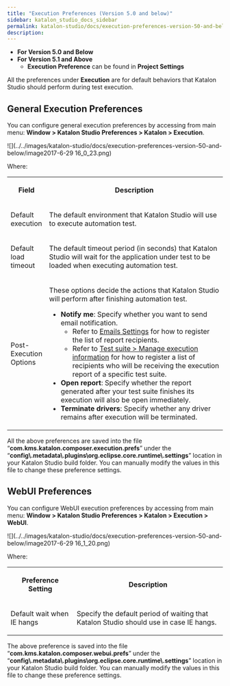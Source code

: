 ```yaml
---
title: "Execution Preferences (Version 5.0 and below)" 
sidebar: katalon_studio_docs_sidebar
permalink: katalon-studio/docs/execution-preferences-version-50-and-below.html 
description: 
---
```

*   **For Version 5.0 and Below**
*   **For Version 5.1 and Above**
    *   **Execution Preference** can be found in **Project Settings**

All the preferences under **Execution** are for default behaviors that Katalon Studio should perform during test execution. 

General Execution Preferences
-----------------------------

You can configure general execution preferences by accessing from main menu: **Window > Katalon Studio Preferences > Katalon > Execution**.

![](../../images/katalon-studio/docs/execution-preferences-version-50-and-below/image2017-6-29 16_0_23.png)

Where:

<table class="wrapped relative-table confluenceTable" style="width: 100.0%;"><colgroup><col style="width: 13.9888%;"><col style="width: 86.0112%;"></colgroup><tbody><tr class="xtr-0"><th class="xtd-0-0 confluenceTh"><p>Field</p></th><th class="xtd-0-1 confluenceTh"><p><strong>Description</strong></p></th></tr><tr class="xtr-1"><td class="xtd-1-0 confluenceTd"><p>Default execution</p></td><td class="xtd-1-1 confluenceTd"><p>The default environment that Katalon Studio will use to execute automation test.</p></td></tr><tr class="xtr-2"><td class="xtd-2-0 confluenceTd"><p>Default load timeout</p></td><td class="xtd-2-1 confluenceTd"><p>The default timeout period (in seconds) that Katalon Studio will wait for the application under test to be loaded when executing automation test.</p></td></tr><tr class="xtr-3"><td class="xtd-3-0 confluenceTd"><p>Post-Execution Options</p></td><td class="xtd-3-1 confluenceTd"><p>These options decide the actions that Katalon Studio will perform after finishing automation test.</p><ul><li><strong>Notify me</strong>: S<span><span>pecify whether you want to send email notification.</span></span><ul><li>Refer to <a href="/display/KD/Emails+Settings">Emails Settings</a> for how to register the list of report recipients.</li><li>Refer to <a href="/pages/viewpage.action?pageId=786668">Test suite &gt; Manage execution information</a> for how to register a list of recipients who will be receiving the execution report of a specific test suite.</li></ul></li><li><strong>Open report</strong>: S<span>pecify whether the report generated after your test suite finishes its execution will also be open immediately.</span></li><li><span><strong>Terminate drivers</strong>: Specify whether any driver remains after execution will be terminated.</span></li></ul></td></tr></tbody></table>

All the above preferences are saved into the file “**com.kms.katalon.composer.execution.prefs**” under the “**config\\.metadata\\.plugins\\org.eclipse.core.runtime\\.settings**” location in your Katalon Studio build folder. You can manually modify the values in this file to change these preference settings.

WebUI Preferences
-----------------

You can configure WebUI execution preferences by accessing from main menu: **Window > Katalon Studio Preferences > Katalon > Execution > WebUI**.

![](../../images/katalon-studio/docs/execution-preferences-version-50-and-below/image2017-6-29 16_1_20.png)

Where:

<table class="wrapped confluenceTable"><colgroup><col><col></colgroup><tbody><tr class="xtr-0"><th class="xtd-0-0 confluenceTh"><p><strong>Preference Setting</strong></p></th><th class="xtd-0-1 confluenceTh"><p><strong>Description</strong></p></th></tr><tr class="xtr-1"><td class="xtd-1-0 confluenceTd"><p>Default wait when IE hangs</p></td><td class="xtd-1-1 confluenceTd"><p>Specify the default period of waiting that Katalon Studio should use in case IE hangs.</p></td></tr></tbody></table>

The above preference is saved into the file “**com.kms.katalon.composer.webui.prefs**” under the “**config\\.metadata\\.plugins\\org.eclipse.core.runtime\\.settings**” location in your Katalon Studio build folder. You can manually modify the values in this file to change these preference settings.
